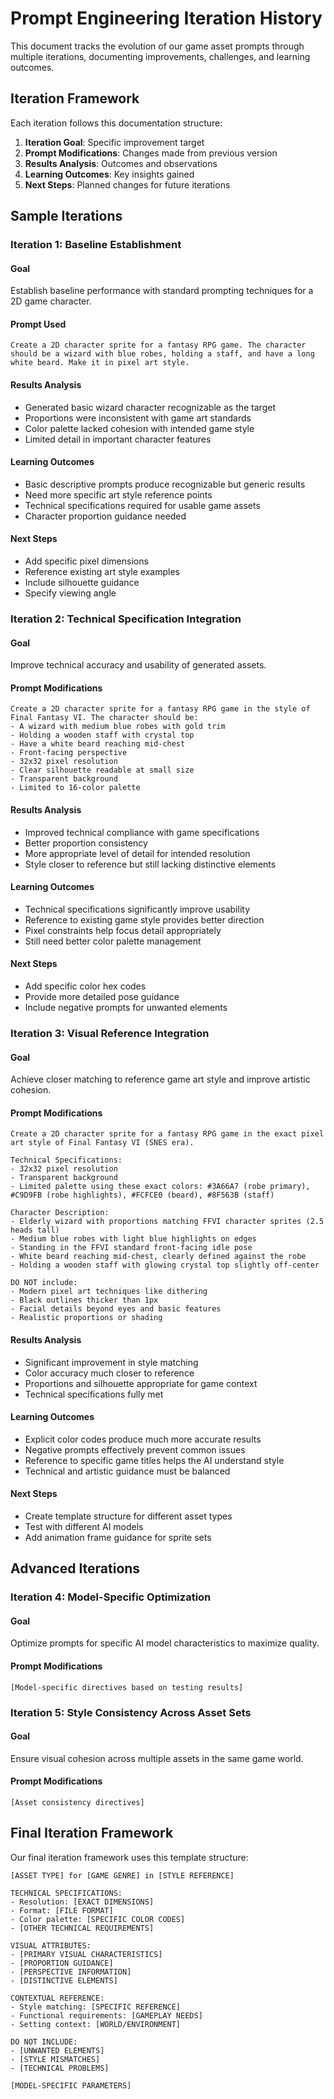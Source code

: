# Prompt Engineering Iteration History

This document tracks the evolution of our game asset prompts through multiple iterations, documenting improvements, challenges, and learning outcomes.

## Iteration Framework

Each iteration follows this documentation structure:

1. **Iteration Goal**: Specific improvement target
2. **Prompt Modifications**: Changes made from previous version
3. **Results Analysis**: Outcomes and observations
4. **Learning Outcomes**: Key insights gained
5. **Next Steps**: Planned changes for future iterations

## Sample Iterations

### Iteration 1: Baseline Establishment

#### Goal
Establish baseline performance with standard prompting techniques for a 2D game character.

#### Prompt Used
```
Create a 2D character sprite for a fantasy RPG game. The character should be a wizard with blue robes, holding a staff, and have a long white beard. Make it in pixel art style.
```

#### Results Analysis
- Generated basic wizard character recognizable as the target
- Proportions were inconsistent with game art standards
- Color palette lacked cohesion with intended game style
- Limited detail in important character features

#### Learning Outcomes
- Basic descriptive prompts produce recognizable but generic results
- Need more specific art style reference points
- Technical specifications required for usable game assets
- Character proportion guidance needed

#### Next Steps
- Add specific pixel dimensions
- Reference existing art style examples
- Include silhouette guidance
- Specify viewing angle

### Iteration 2: Technical Specification Integration

#### Goal
Improve technical accuracy and usability of generated assets.

#### Prompt Modifications
```
Create a 2D character sprite for a fantasy RPG game in the style of Final Fantasy VI. The character should be:
- A wizard with medium blue robes with gold trim
- Holding a wooden staff with crystal top
- Have a white beard reaching mid-chest
- Front-facing perspective
- 32x32 pixel resolution
- Clear silhouette readable at small size
- Transparent background
- Limited to 16-color palette
```

#### Results Analysis
- Improved technical compliance with game specifications
- Better proportion consistency
- More appropriate level of detail for intended resolution
- Style closer to reference but still lacking distinctive elements

#### Learning Outcomes
- Technical specifications significantly improve usability
- Reference to existing game style provides better direction
- Pixel constraints help focus detail appropriately
- Still need better color palette management

#### Next Steps
- Add specific color hex codes
- Provide more detailed pose guidance
- Include negative prompts for unwanted elements

### Iteration 3: Visual Reference Integration

#### Goal
Achieve closer matching to reference game art style and improve artistic cohesion.

#### Prompt Modifications
```
Create a 2D character sprite for a fantasy RPG game in the exact pixel art style of Final Fantasy VI (SNES era). 

Technical Specifications:
- 32x32 pixel resolution
- Transparent background
- Limited palette using these exact colors: #3A66A7 (robe primary), #C9D9FB (robe highlights), #FCFCE0 (beard), #8F563B (staff)

Character Description:
- Elderly wizard with proportions matching FFVI character sprites (2.5 heads tall)
- Medium blue robes with light blue highlights on edges
- Standing in the FFVI standard front-facing idle pose
- White beard reaching mid-chest, clearly defined against the robe
- Holding a wooden staff with glowing crystal top slightly off-center

DO NOT include:
- Modern pixel art techniques like dithering
- Black outlines thicker than 1px
- Facial details beyond eyes and basic features
- Realistic proportions or shading
```

#### Results Analysis
- Significant improvement in style matching
- Color accuracy much closer to reference
- Proportions and silhouette appropriate for game context
- Technical specifications fully met

#### Learning Outcomes
- Explicit color codes produce much more accurate results
- Negative prompts effectively prevent common issues
- Reference to specific game titles helps the AI understand style
- Technical and artistic guidance must be balanced

#### Next Steps
- Create template structure for different asset types
- Test with different AI models
- Add animation frame guidance for sprite sets

## Advanced Iterations

### Iteration 4: Model-Specific Optimization

#### Goal
Optimize prompts for specific AI model characteristics to maximize quality.

#### Prompt Modifications
```
[Model-specific directives based on testing results]
```

### Iteration 5: Style Consistency Across Asset Sets

#### Goal
Ensure visual cohesion across multiple assets in the same game world.

#### Prompt Modifications
```
[Asset consistency directives]
```

## Final Iteration Framework

Our final iteration framework uses this template structure:

```
[ASSET TYPE] for [GAME GENRE] in [STYLE REFERENCE]

TECHNICAL SPECIFICATIONS:
- Resolution: [EXACT DIMENSIONS]
- Format: [FILE FORMAT]
- Color palette: [SPECIFIC COLOR CODES]
- [OTHER TECHNICAL REQUIREMENTS]

VISUAL ATTRIBUTES:
- [PRIMARY VISUAL CHARACTERISTICS]
- [PROPORTION GUIDANCE]
- [PERSPECTIVE INFORMATION]
- [DISTINCTIVE ELEMENTS]

CONTEXTUAL REFERENCE:
- Style matching: [SPECIFIC REFERENCE]
- Functional requirements: [GAMEPLAY NEEDS]
- Setting context: [WORLD/ENVIRONMENT]

DO NOT INCLUDE:
- [UNWANTED ELEMENTS]
- [STYLE MISMATCHES]
- [TECHNICAL PROBLEMS]

[MODEL-SPECIFIC PARAMETERS]
```
